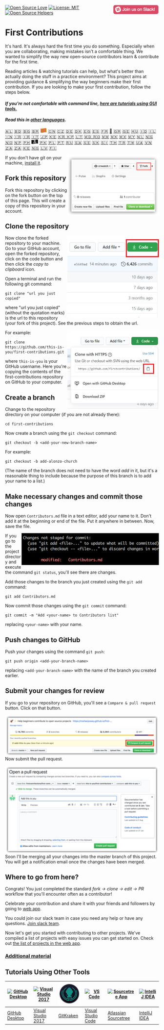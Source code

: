 [![Open Source Love](https://firstcontributions.github.io/open-source-badges/badges/open-source-v1/open-source.svg)](https://github.com/firstcontributions/open-source-badges)
[<img align="right" width="150" src="assets/join-slack-team.png">](https://join.slack.com/t/firstcontributors/shared_invite/zt-hfcq788y-QaXzXT5clBBWukXQyBhH4w)
[![License: MIT](https://img.shields.io/badge/License-MIT-green.svg)](https://opensource.org/licenses/MIT)
[![Open Source Helpers](https://www.codetriage.com/roshanjossey/first-contributions/badges/users.svg)](https://www.codetriage.com/roshanjossey/first-contributions)

# First Contributions

It's hard. It's always hard the first time you do something. Especially when you are collaborating, making mistakes isn't a comfortable thing. We wanted to simplify the way new open-source contributors learn & contribute for the first time.

Reading articles & watching tutorials can help, but what's better than actually doing the stuff in a practice environment? This project aims at providing guidance & simplifying the way beginners make their first contribution. If you are looking to make your first contribution, follow the steps below.

#### _If you're not comfortable with command line, [here are tutorials using GUI tools.](#tutorials-using-other-tools)_

#### _Read this in [other languages](translations/Translations.md)._

[🇦🇱](translations/README.al.md)
[:bangladesh:](translations/README.bn.md)
[🇧🇬](translations/README.bg.md)
[🇧🇷](translations/README.pt_br.md)
[<img src="assets/catalan1.png" width="22">](translations/README.ca.md)
[🇨🇳](translations/README.chs.md)
[🇨🇿](translations/README.cs.md)
[🇩🇪](translations/README.de.md)
[🇩🇰](translations/README.da.md)
[🇪🇬](translations/README.eg.md)
[🇪🇸](translations/README.es.md)
[🇫🇷](translations/README.fr.md)
[🏴](translations/README.gl.md)
[🇬🇷](translations/README.gr.md)
[🇬🇪](translations/README.ge.md)
[🇭🇺](translations/README.hu.md)
[🇮🇩](translations/README.id.md)
[🇮🇱](translations/README.hb.md)
[🇮🇳](translations/Translations.md)
[🇮🇷](translations/README.fa.md)
[🇮🇷](translations/README.fa.en.md)
[🇮🇹](translations/README.it.md)
[🇯🇵](translations/README.ja.md)
[🇰🇪](translations/README.kws.md)
[🇰🇷 🇰🇵](translations/README.ko.md)
[🇱🇹](translations/README.lt.md)
[🇲🇩 🇷🇴](translations/README.ro.md)
[🇲🇲](translations/README.mm_unicode.md)
[🇲🇰](translations/README.mk.md)
[🇲🇽](translations/README.mx.md)
[🇲🇾](translations/README.my.md)
[🇳🇱](translations/README.nl.md)
[🇳🇬](translations/README.igb.md)
[🇳🇴](translations/README.no.md)
[🇳🇵](translations/README.np.md)
[🇵🇭](translations/README.tl.md)
[<img src="assets/pirate.png" width="22">](translations/README.en-pirate.md)
[🇵🇰](translations/README.ur.md)
[🇵🇱](translations/README.pl.md)
[🇵🇹](translations/README.pt-pt.md)
[🇷🇺](translations/README.ru.md)
[🇸🇦](translations/README.ar.md)
[🇸🇪](translations/README.se.md)
[:slovakia:](translations/README.slk.md)
[:slovenia:](translations/README.sl.md)
[🇹🇭](translations/README.th.md)
[🇹🇷](translations/README.tr.md)
[🇹🇼](translations/README.cht.md)
[🇺🇦](translations/README.ua.md)
[🇻🇳](translations/README.vn.md)
[🇿🇦](translations/README.zul.md)
[🇿🇦](translations/README.afk.md)
[🇰🇪](translations/README.kws.md)
[🇳🇬](translations/README.igb.md)
[🇱🇻](translations/README.lv.md)
[🇫🇮](translations/README.fi.md)

<img align="right" width="300" src="assets/fork.png" alt="fork this repository" />

If you don't have git on your machine, [install it](https://help.github.com/articles/set-up-git/).

## Fork this repository

Fork this repository by clicking on the fork button on the top of this page.
This will create a copy of this repository in your account.

## Clone the repository

<img align="right" width="300" src="assets/clone.png" alt="clone this repository" />

Now clone the forked repository to your machine. Go to your GitHub account, open the forked repository, click on the code button and then click the _copy to clipboard_ icon.

Open a terminal and run the following git command:

```
git clone "url you just copied"
```

where "url you just copied" (without the quotation marks) is the url to this repository (your fork of this project). See the previous steps to obtain the url.

<img align="right" width="300" src="assets/copy-to-clipboard.png" alt="copy URL to clipboard" />

For example:

```
git clone https://github.com/this-is-you/first-contributions.git
```

where `this-is-you` is your GitHub username. Here you're copying the contents of the first-contributions repository on GitHub to your computer.

## Create a branch

Change to the repository directory on your computer (if you are not already there):

```
cd first-contributions
```

Now create a branch using the `git checkout` command:

```
git checkout -b <add-your-new-branch-name>
```

For example:

```
git checkout -b add-alonzo-church
```

(The name of the branch does not need to have the word _add_ in it, but it's a reasonable thing to include because the purpose of this branch is to add your name to a list.)

## Make necessary changes and commit those changes

Now open `Contributors.md` file in a text editor, add your name to it. Don't add it at the beginning or end of the file. Put it anywhere in between. Now, save the file.

<img align="right" width="450" src="assets/git-status.png" alt="git status" />

If you go to the project directory and execute the command `git status`, you'll see there are changes.

Add those changes to the branch you just created using the `git add` command:

```
git add Contributors.md
```

Now commit those changes using the `git commit` command:

```
git commit -m "Add <your-name> to Contributors list"
```

replacing `<your-name>` with your name.

## Push changes to GitHub

Push your changes using the command `git push`:

```
git push origin <add-your-branch-name>
```

replacing `<add-your-branch-name>` with the name of the branch you created earlier.

## Submit your changes for review

If you go to your repository on GitHub, you'll see a `Compare & pull request` button. Click on that button.

<img style="float: right;" src="assets/compare-and-pull.png" alt="create a pull request" />

Now submit the pull request.

<img style="float: right;" src="assets/submit-pull-request.png" alt="submit pull request" />

Soon I'll be merging all your changes into the master branch of this project. You will get a notification email once the changes have been merged.

## Where to go from here?

Congrats! You just completed the standard _fork -> clone -> edit -> PR_ workflow that you'll encounter often as a contributor!

Celebrate your contribution and share it with your friends and followers by going to [web app](https://firstcontributions.github.io/#social-share).

You could join our slack team in case you need any help or have any questions. [Join slack team](https://join.slack.com/t/firstcontributors/shared_invite/enQtNjkxNzQwNzA2MTMwLTVhMWJjNjg2ODRlNWZhNjIzYjgwNDIyZWYwZjhjYTQ4OTBjMWM0MmFhZDUxNzBiYzczMGNiYzcxNjkzZDZlMDM).

Now let's get you started with contributing to other projects. We've compiled a list of projects with easy issues you can get started on. Check out [the list of projects in the web app](https://firstcontributions.github.io/#project-list).

### [Additional material](additional-material/git_workflow_scenarios/additional-material.md)

## Tutorials Using Other Tools

| <a href="gui-tool-tutorials/github-desktop-tutorial.md"><img alt="GitHub Desktop" src="https://desktop.github.com/images/desktop-icon.svg" width="100"></a> | <a href="gui-tool-tutorials/github-windows-vs2017-tutorial.md"><img alt="Visual Studio 2017" src="https://upload.wikimedia.org/wikipedia/commons/c/cd/Visual_Studio_2017_Logo.svg" width="100"></a> | <a href="gui-tool-tutorials/gitkraken-tutorial.md"><img alt="GitKraken" src="./assets/gk-icon.png" width="100"></a> | <a href="gui-tool-tutorials/github-windows-vs-code-tutorial.md"><img alt="VS Code" src="https://upload.wikimedia.org/wikipedia/commons/2/2d/Visual_Studio_Code_1.18_icon.svg" width=100></a> | <a href="gui-tool-tutorials/sourcetree-macos-tutorial.md"><img alt="Sourcetree App" src="https://wac-cdn.atlassian.com/dam/jcr:81b15cde-be2e-4f4a-8af7-9436f4a1b431/Sourcetree-icon-blue.svg" width=100></a> | <a href="gui-tool-tutorials/github-windows-intellij-tutorial.md"><img alt="IntelliJ IDEA" src="https://upload.wikimedia.org/wikipedia/commons/d/d5/IntelliJ_IDEA_Logo.svg" width=100></a> |
| ----------------------------------------------------------------------------------------------------------------------------------------------------------- | --------------------------------------------------------------------------------------------------------------------------------------------------------------------------------------------------- | ------------------------------------------------------------------------------------------------------------------- | -------------------------------------------------------------------------------------------------------------------------------------------------------------------------------------------- | ------------------------------------------------------------------------------------------------------------------------------------------------------------------------------------------------------------ | ----------------------------------------------------------------------------------------------------------------------------------------------------------------------------------------- |
| [GitHub Desktop](gui-tool-tutorials/github-desktop-tutorial.md)                                                                                             | [Visual Studio 2017](gui-tool-tutorials/github-windows-vs2017-tutorial.md)                                                                                                                          | [GitKraken](gui-tool-tutorials/gitkraken-tutorial.md)                                                               | [Visual Studio Code](gui-tool-tutorials/github-windows-vs-code-tutorial.md)                                                                                                                  | [Atlassian Sourcetree](gui-tool-tutorials/sourcetree-macos-tutorial.md)                                                                                                                                      | [IntelliJ IDEA](gui-tool-tutorials/github-windows-intellij-tutorial.md)                                                                                                                   |
